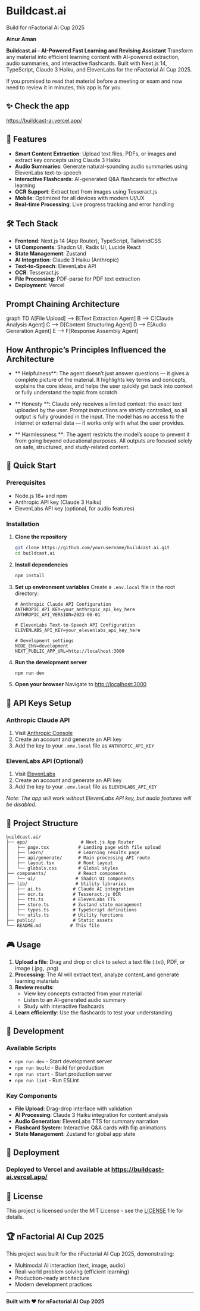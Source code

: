 # Buildcast.ai

Build for nFactorial Ai Cup 2025

**Ainur Aman**

**Buildcast.ai - AI-Powered Fast Learning and Revising Assistant**
Transform any material into efficient learning content with AI-powered extraction, audio summaries, and interactive flashcards. Built with Next.js 14, TypeScript, Claude 3 Haiku, and ElevenLabs for the nFactorial AI Cup 2025.

If you promised to read that material before a meeting or exam and now need to review it in minutes, this app is for you.

## ✨ Check the app

https://buildcast-ai.vercel.app/

## 🎯 Features

- **Smart Content Extraction**: Upload text files, PDFs, or images and extract key concepts using Claude 3 Haiku
- **Audio Summaries**: Generate natural-sounding audio summaries using ElevenLabs text-to-speech
- **Interactive Flashcards**: AI-generated Q&A flashcards for effective learning
- **OCR Support**: Extract text from images using Tesseract.js
- **Mobile**: Optimized for all devices with modern UI/UX
- **Real-time Processing**: Live progress tracking and error handling

## 🛠 Tech Stack

- **Frontend**: Next.js 14 (App Router), TypeScript, TailwindCSS
- **UI Components**: Shadcn UI, Radix UI, Lucide React
- **State Management**: Zustand
- **AI Integration**: Claude 3 Haiku (Anthropic)
- **Text-to-Speech**: ElevenLabs API
- **OCR**: Tesseract.js
- **File Processing**: PDF-parse for PDF text extraction
- **Deployment**: Vercel

## Prompt Chaining Architecture
graph TD
  A[File Upload] --> B[Text Extraction Agent]
  B --> C[Claude Analysis Agent]
  C --> D[Content Structuring Agent]
  D --> E[Audio Generation Agent]
  E --> F[Response Assembly Agent]

## How Anthropic’s Principles Influenced the Architecture

- ** Helpfulness**:
The agent doesn’t just answer questions — it gives a complete picture of the material. It highlights key terms and concepts, explains the core ideas, and helps the user quickly get back into context or fully understand the topic from scratch.

- ** Honesty **:
Claude only receives a limited context: the exact text uploaded by the user. Prompt instructions are strictly controlled, so all output is fully grounded in the input. The model has no access to the internet or external data — it works only with what the user provides.

- ** Harmlessness **:
The agent restricts the model’s scope to prevent it from going beyond educational purposes. All outputs are focused solely on safe, structured, and study-related content.

## 🚀 Quick Start

### Prerequisites

- Node.js 18+ and npm
- Anthropic API key (Claude 3 Haiku)
- ElevenLabs API key (optional, for audio features)

### Installation

1. **Clone the repository**
   ```bash
   git clone https://github.com/yourusername/buildcast.ai.git
   cd buildcast.ai
   ```

2. **Install dependencies**
   ```bash
   npm install
   ```

3. **Set up environment variables**
   Create a `.env.local` file in the root directory:
   ```env
   # Anthropic Claude API Configuration
   ANTHROPIC_API_KEY=your_anthropic_api_key_here
   ANTHROPIC_API_VERSION=2023-06-01

   # ElevenLabs Text-to-Speech API Configuration  
   ELEVENLABS_API_KEY=your_elevenlabs_api_key_here

   # Development settings
   NODE_ENV=development
   NEXT_PUBLIC_APP_URL=http://localhost:3000
   ```

4. **Run the development server**
   ```bash
   npm run dev
   ```

5. **Open your browser**
   Navigate to [http://localhost:3000](http://localhost:3000)

## 🔑 API Keys Setup

### Anthropic Claude API
1. Visit [Anthropic Console](https://console.anthropic.com/)
2. Create an account and generate an API key
3. Add the key to your `.env.local` file as `ANTHROPIC_API_KEY`

### ElevenLabs API (Optional)
1. Visit [ElevenLabs](https://elevenlabs.io/)
2. Create an account and generate an API key
3. Add the key to your `.env.local` file as `ELEVENLABS_API_KEY`

*Note: The app will work without ElevenLabs API key, but audio features will be disabled.*

## 📁 Project Structure

```
buildcast.ai/
├── app/                    # Next.js App Router
│   ├── page.tsx           # Landing page with file upload
│   ├── learn/             # Learning results page
│   ├── api/generate/      # Main processing API route
│   ├── layout.tsx         # Root layout
│   └── globals.css        # Global styles
├── components/            # React components
│   └── ui/               # Shadcn UI components
├── lib/                  # Utility libraries
│   ├── ai.ts            # Claude AI integration
│   ├── ocr.ts           # Tesseract.js OCR
│   ├── tts.ts           # ElevenLabs TTS
│   ├── store.ts         # Zustand state management
│   ├── types.ts         # TypeScript definitions
│   └── utils.ts         # Utility functions
├── public/              # Static assets
└── README.md           # This file
```

## 🎮 Usage

1. **Upload a file**: Drag and drop or click to select a text file (.txt), PDF, or image (.jpg, .png)
2. **Processing**: The AI will extract text, analyze content, and generate learning materials
3. **Review results**: 
   - View key concepts extracted from your material
   - Listen to an AI-generated audio summary
   - Study with interactive flashcards
4. **Learn efficiently**: Use the flashcards to test your understanding

## 🔧 Development

### Available Scripts

- `npm run dev` - Start development server
- `npm run build` - Build for production
- `npm run start` - Start production server
- `npm run lint` - Run ESLint

### Key Components

- **File Upload**: Drag-drop interface with validation
- **AI Processing**: Claude 3 Haiku integration for content analysis
- **Audio Generation**: ElevenLabs TTS for summary narration
- **Flashcard System**: Interactive Q&A cards with flip animations
- **State Management**: Zustand for global app state

## 🚀 Deployment

### Deployed to Vercel and available at https://buildcast-ai.vercel.app/

## 📄 License

This project is licensed under the MIT License - see the [LICENSE](LICENSE) file for details.

## 🏆 nFactorial AI Cup 2025

This project was built for the nFactorial AI Cup 2025, demonstrating:
- Multimodal AI interaction (text, image, audio)
- Real-world problem solving (efficient learning)
- Production-ready architecture
- Modern development practices

---

**Built with ❤️ for nFactorial AI Cup 2025** 
